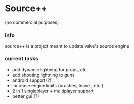 # Source++
(no commercial purposes)

### info
source++ is a project meant to update valve's source engine

### current tasks
- add dynamic lightning for props, etc.
- add shooting lightning to guns
- android support (?)
- increase engine limits (brushes, leaves, etc.)
- 2 in 1 singleplayer + multiplayer support
- better gui (?)